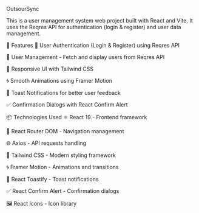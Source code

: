 OutsourSync

This is a user management system web project built with React and Vite. It uses the Reqres API for authentication (login & register) and user data management.

🚀 Features
  🔐 User Authentication (Login & Register) using Reqres API
	
  👥 User Management - Fetch and display users from Reqres API
	
  🎨 Responsive UI with Tailwind CSS
	
  🌀 Smooth Animations using Framer Motion
	
  🔔 Toast Notifications for better user feedback
	
  ✅ Confirmation Dialogs with React Confirm Alert
	



📦 Technologies Used
  ⚛️ React 19 - Frontend framework
	
  🚏 React Router DOM - Navigation management
	
  🌐 Axios - API requests handling
	
  🎨 Tailwind CSS - Modern styling framework
	
  🌀 Framer Motion - Animations and transitions
	
  🔔 React Toastify - Toast notifications
	
  ✅ React Confirm Alert - Confirmation dialogs
	
  🖼️ React Icons - Icon library

